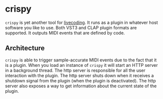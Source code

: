 # crispy

`crispy` is yet another tool for [livecoding](https://en.wikipedia.org/wiki/Live_coding).
It runs as a plugin in whatever host software you like to use.
Both VST3 and CLAP plugin formats are supported.
It outputs MIDI events that are defined by code.

## Architecture

`crispy` is able to trigger sample-accurate MIDI events due to the fact that it is a plugin.
When you load an instance of `crispy` it will start an HTTP server in a background thread.
The http server is responsible for all the user interaction with the plugin.
The http server shuts down when it receives a shutdown signal from the plugin (when the plugin is deactivated).
The http server also exposes a way to get information about the current state of the plugin.
